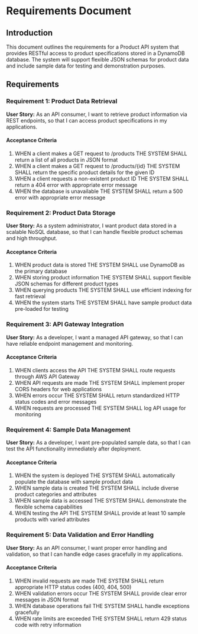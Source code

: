 # Requirements Document

## Introduction

This document outlines the requirements for a Product API system that provides RESTful access to product specifications stored in a DynamoDB database. The system will support flexible JSON schemas for product data and include sample data for testing and demonstration purposes.

## Requirements

### Requirement 1: Product Data Retrieval
**User Story:** As an API consumer, I want to retrieve product information via REST endpoints, so that I can access product specifications in my applications.

#### Acceptance Criteria
1. WHEN a client makes a GET request to /products THE SYSTEM SHALL return a list of all products in JSON format
2. WHEN a client makes a GET request to /products/{id} THE SYSTEM SHALL return the specific product details for the given ID
3. WHEN a client requests a non-existent product ID THE SYSTEM SHALL return a 404 error with appropriate error message
4. WHEN the database is unavailable THE SYSTEM SHALL return a 500 error with appropriate error message

### Requirement 2: Product Data Storage
**User Story:** As a system administrator, I want product data stored in a scalable NoSQL database, so that I can handle flexible product schemas and high throughput.

#### Acceptance Criteria
1. WHEN product data is stored THE SYSTEM SHALL use DynamoDB as the primary database
2. WHEN storing product information THE SYSTEM SHALL support flexible JSON schemas for different product types
3. WHEN querying products THE SYSTEM SHALL use efficient indexing for fast retrieval
4. WHEN the system starts THE SYSTEM SHALL have sample product data pre-loaded for testing

### Requirement 3: API Gateway Integration
**User Story:** As a developer, I want a managed API gateway, so that I can have reliable endpoint management and monitoring.

#### Acceptance Criteria
1. WHEN clients access the API THE SYSTEM SHALL route requests through AWS API Gateway
2. WHEN API requests are made THE SYSTEM SHALL implement proper CORS headers for web applications
3. WHEN errors occur THE SYSTEM SHALL return standardized HTTP status codes and error messages
4. WHEN requests are processed THE SYSTEM SHALL log API usage for monitoring

### Requirement 4: Sample Data Management
**User Story:** As a developer, I want pre-populated sample data, so that I can test the API functionality immediately after deployment.

#### Acceptance Criteria
1. WHEN the system is deployed THE SYSTEM SHALL automatically populate the database with sample product data
2. WHEN sample data is created THE SYSTEM SHALL include diverse product categories and attributes
3. WHEN sample data is accessed THE SYSTEM SHALL demonstrate the flexible schema capabilities
4. WHEN testing the API THE SYSTEM SHALL provide at least 10 sample products with varied attributes

### Requirement 5: Data Validation and Error Handling
**User Story:** As an API consumer, I want proper error handling and validation, so that I can handle edge cases gracefully in my applications.

#### Acceptance Criteria
1. WHEN invalid requests are made THE SYSTEM SHALL return appropriate HTTP status codes (400, 404, 500)
2. WHEN validation errors occur THE SYSTEM SHALL provide clear error messages in JSON format
3. WHEN database operations fail THE SYSTEM SHALL handle exceptions gracefully
4. WHEN rate limits are exceeded THE SYSTEM SHALL return 429 status code with retry information
